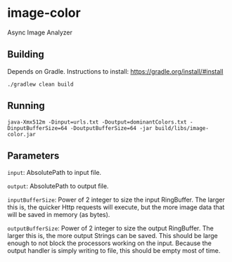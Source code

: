 # image-color
Async Image Analyzer

## Building
Depends on Gradle. Instructions to install: https://gradle.org/install/#install

`./gradlew clean build`

## Running

`java-Xmx512m -Dinput=urls.txt -Doutput=dominantColors.txt -DinputBufferSize=64 -DoutputBufferSize=64 -jar build/libs/image-color.jar`

## Parameters
`input`: AbsolutePath to input file.

`output`: AbsolutePath to output file.

`inputBufferSize`: Power of 2 integer to size the input RingBuffer. The larger this is, the quicker Http requests will execute, but the more image data that will be saved in memory (as bytes).

`outputBufferSize`:  Power of 2 integer to size the output RingBuffer. The larger this is, the more output Strings can be saved. This should be large enough to not block the processors working on the input. Because the output handler is simply writing to file, this should be empty most of time.
